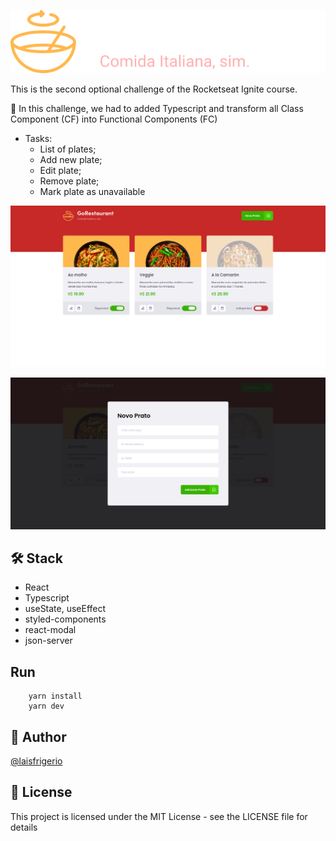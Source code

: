 <p align="center">
  <a><img src="./src/assets/logo.svg" alt="Go Restaurant: Italian food"></a>
</p>

This is the second optional challenge of the Rocketseat Ignite course.

🚀 In this challenge, we had to added Typescript and transform all Class Component (CF) into Functional Components (FC)

- Tasks:
  - List of plates;
  - Add new plate;
  - Edit plate;
  - Remove plate;
  - Mark plate as unavailable

<p align="center">
  <a><img src="./screenshots/home.png" alt="List of plates"></a>
</p>

<p align="center">
  <a><img src="./screenshots/add-new-plate.png" alt="Add new plate"></a>
</p>

## 🛠️ Stack

- React
- Typescript
- useState, useEffect
- styled-components
- react-modal
- json-server

## Run

```
    yarn install
    yarn dev
```

## :woman: Author

[@laisfrigerio](https://github.com/laisfrigerio/)

## 📄 License

This project is licensed under the MIT License - see the LICENSE file for details